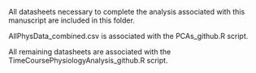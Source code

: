 All datasheets necessary to complete the analysis associated with this manuscript are included in this folder. 

AllPhysData_combined.csv is associated with the PCAs_github.R script. 

All remaining datasheets are associated with the TimeCoursePhysiologyAnalysis_github.R script.
